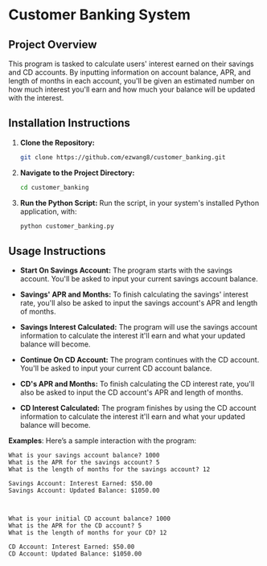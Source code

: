 # Customer Banking System

## Project Overview
This program is tasked to calculate users' interest earned on their savings and CD accounts. By inputting information on account balance, APR, and length of months in each account, you'll be given an estimated number on how much interest you'll earn and how much your balance will be updated with the interest.

## Installation Instructions
1. **Clone the Repository:**
   ```bash
   git clone https://github.com/ezwang8/customer_banking.git
   ```
2. **Navigate to the Project Directory:**
   ```bash
   cd customer_banking
   ```
3. **Run the Python Script:**
   Run the script, in your system's installed Python application, with:
   ```bash
   python customer_banking.py
   ```

## Usage Instructions
- **Start On Savings Account:**
  The program starts with the savings account. You'll be asked to input your current savings account balance.
  
- **Savings' APR and Months:**
  To finish calculating the savings' interest rate, you'll also be asked to input the savings account's APR and length of months.
  
- **Savings Interest Calculated:**
  The program will use the savings account information to calculate the interest it'll earn and what your updated balance will become.
  
- **Continue On CD Account:**
  The program continues with the CD account. You'll be asked to input your current CD account balance.

- **CD's APR and Months:**
  To finish calculating the CD interest rate, you'll also be asked to input the CD account's APR and length of months.
  
- **CD Interest Calculated:**
  The program finishes by using the CD account information to calculate the interest it'll earn and what your updated balance will become.

**Examples**:
Here’s a sample interaction with the program:
```
What is your savings account balance? 1000
What is the APR for the savings account? 5
What is the length of months for the savings account? 12

Savings Account: Interest Earned: $50.00
Savings Account: Updated Balance: $1050.00



What is your initial CD account balance? 1000
What is the APR for the CD account? 5
What is the length of months for your CD? 12

CD Account: Interest Earned: $50.00
CD Account: Updated Balance: $1050.00
```
